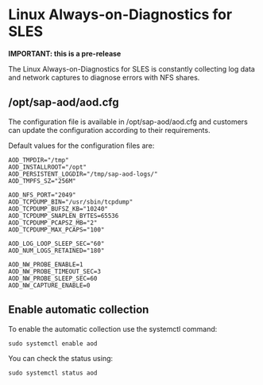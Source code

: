 # Linux Always-on-Diagnostics for SLES

**IMPORTANT: this is a pre-release**

The Linux Always-on-Diagnostics for SLES is constantly collecting log data and network captures to diagnose errors with NFS shares.

## /opt/sap-aod/aod.cfg

The configuration file is available in /opt/sap-aod/aod.cfg and customers can update the configuration according to their requirements.

Default values for the configuration files are:

```
AOD_TMPDIR="/tmp"
AOD_INSTALLROOT="/opt"
AOD_PERSISTENT_LOGDIR="/tmp/sap-aod-logs/"
AOD_TMPFS_SZ="256M"

AOD_NFS_PORT="2049"
AOD_TCPDUMP_BIN="/usr/sbin/tcpdump"
AOD_TCPDUMP_BUFSZ_KB="10240"
AOD_TCPDUMP_SNAPLEN_BYTES=65536
AOD_TCPDUMP_PCAPSZ_MB="2"
AOD_TCPDUMP_MAX_PCAPS="100"

AOD_LOG_LOOP_SLEEP_SEC="60"
AOD_NUM_LOGS_RETAINED="180"

AOD_NW_PROBE_ENABLE=1
AOD_NW_PROBE_TIMEOUT_SEC=3
AOD_NW_PROBE_SLEEP_SEC=60
AOD_NW_CAPTURE_ENABLE=0
```

## Enable automatic collection

To enable the automatic collection use the systemctl command:

```
sudo systemctl enable aod
```

You can check the status using:

```
sudo systemctl status aod
```
